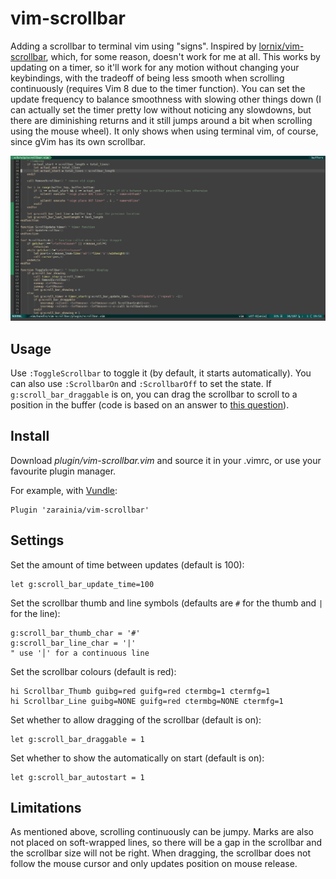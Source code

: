 # vim-scrollbar
Adding a scrollbar to terminal vim using "signs". Inspired by [lornix/vim-scrollbar](https://github.com/lornix/vim-scrollbar), which, for some reason, doesn't work for me at all. This works by updating on a timer, so it'll work for any motion without changing your keybindings, with the tradeoff of being less smooth when scrolling continuously (requires Vim 8 due to the timer function). You can set the update frequency to balance smoothness with slowing other things down (I can actually set the timer pretty low without noticing any slowdowns, but there are diminishing returns and it still jumps around a bit when scrolling using the mouse wheel). It only shows when using terminal vim, of course, since gVim has its own scrollbar.

![Screenshot of scrollbar in terminal](images/vim-scrollbar.png)

## Usage

Use `:ToggleScrollbar` to toggle it (by default, it starts automatically). You can also use `:ScrollbarOn` and `:ScrollbarOff` to set the state. If `g:scroll_bar_draggable` is on, you can drag the scrollbar to scroll to a position in the buffer (code is based on an answer to [this question](https://superuser.com/questions/276334/scroll-bar-for-vimcurses-based-one-not-gvim)).

## Install

Download _plugin/vim-scrollbar.vim_ and source it in your .vimrc, or use your favourite plugin manager. 

For example, with [Vundle](https://github.com/VundleVim/Vundle.vim):

~~~vim
Plugin 'zarainia/vim-scrollbar'
~~~

## Settings

Set the amount of time between updates (default is 100):

~~~vim
let g:scroll_bar_update_time=100
~~~

Set the scrollbar thumb and line symbols (defaults are `#` for the thumb and `|` for the line):

~~~vim
g:scroll_bar_thumb_char = '#'
g:scroll_bar_line_char = '|'
" use '│' for a continuous line
~~~

Set the scrollbar colours (default is red):

~~~vim
hi Scrollbar_Thumb guibg=red guifg=red ctermbg=1 ctermfg=1
hi Scrollbar_Line guibg=NONE guifg=red ctermbg=NONE ctermfg=1
~~~

Set whether to allow dragging of the scrollbar (default is on):

~~~vim
let g:scroll_bar_draggable = 1
~~~

Set whether to show the automatically on start (default is on):

~~~vim
let g:scroll_bar_autostart = 1
~~~

## Limitations

As mentioned above, scrolling continuously can be jumpy. Marks are also not placed on soft-wrapped lines, so there will be a gap in the scrollbar and the scrollbar size will not be right. When dragging, the scrollbar does not follow the mouse cursor and only updates position on mouse release. 

